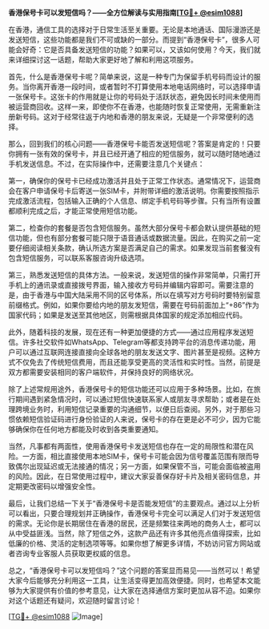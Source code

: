 **香港保号卡可以发短信吗？——全方位解读与实用指南[[TG💪+ @esim1088](https://t.me/s/esim1088)]**

在香港，通信工具的选择对于日常生活至关重要。无论是本地通话、国际漫游还是发送短信，这些功能都是我们不可或缺的一部分。而提到“香港保号卡”，很多人可能会好奇：它是否具备发送短信的功能？如果可以，又该如何使用？今天，我们就来详细探讨这一话题，帮助大家更好地了解和利用这项服务。

首先，什么是香港保号卡呢？简单来说，这是一种专门为保留手机号码而设计的服务。当你离开香港一段时间，或者暂时不打算使用本地电话网络时，可以选择申请一张保号卡。这张卡的作用就是让你的号码处于活跃状态，避免因长时间未使用而被运营商回收。这样一来，即使你不在香港，也能随时恢复正常使用，无需重新注册新号码。这对于经常往返于内地和香港的朋友来说，无疑是一个非常便利的选择。

那么，回到我们的核心问题——香港保号卡能否发送短信呢？答案是肯定的！只要你拥有一张有效的保号卡，并且已经开通了相应的短信服务，就可以随时随地通过手机发送信息。不过，在实际操作中，还需要注意几个关键点：

第一，确保你的保号卡已经成功激活并且处于正常工作状态。通常情况下，运营商会在客户申请保号卡后寄送一张SIM卡，并附带详细的激活说明。你需要按照指示完成激活流程，包括输入正确的个人信息、绑定手机号码等步骤。只有当所有设置都顺利完成之后，才能正常使用短信功能。

第二，检查你的套餐是否包含短信服务。虽然大部分保号卡都会默认提供基础的短信功能，但也有部分套餐可能只限于语音通话或数据流量。因此，在购买之前一定要仔细阅读相关条款，确认所选方案是否满足自己的需求。如果发现当前套餐没有包含短信服务，可以联系客服咨询升级选项。

第三，熟悉发送短信的具体方法。一般来说，发送短信的操作非常简单，只需打开手机上的通讯录或直接拨号界面，输入接收方号码并编辑内容即可。需要注意的是，由于香港与中国大陆采用不同的区号体系，所以在填写对方号码时要特别留意前缀格式。例如，如果你要给内地的朋友发短信，需要在号码前面加上“+86”作为国家代码；如果是发送至其他地区，则需根据具体国家的规定添加相应代码。

此外，随着科技的发展，现在还有一种更加便捷的方式——通过应用程序发送短信。许多社交软件如WhatsApp、Telegram等都支持跨平台的消息传递功能，用户可以通过互联网连接直接向全球各地的朋友发送文字、图片甚至是视频。这种方式不仅免去了传统短信费用，而且还能享受更高的灵活性和实时性。当然，前提是双方都需要安装相同的客户端软件，并保持良好的网络状况。

除了上述常规用途外，香港保号卡的短信功能还可以应用于多种场景。比如，在旅行期间遇到紧急情况时，可以通过短信快速联系家人或朋友寻求帮助；或者是在处理跨境业务时，利用短信记录重要的沟通细节，以便日后查阅。另外，对于那些习惯依赖短信验证码进行身份验证的人来说，保号卡的存在更是必不可少，因为它能够确保你在任何地方都能及时收到各类重要通知。

当然，凡事都有两面性，使用香港保号卡发送短信也存在一定的局限性和潜在风险。一方面，相比直接使用本地SIM卡，保号卡可能会因为信号覆盖范围有限而导致偶尔出现延迟或无法接通的情况；另一方面，如果保管不当，可能会面临被盗用的风险。因此，在日常使用过程中，建议大家妥善保存好卡片及相关密码信息，并定期更改密码以增强安全性。

最后，让我们总结一下关于“香港保号卡是否能发短信”的主要观点。通过以上分析可以看出，只要合理规划并正确操作，香港保号卡完全可以满足人们对于发送短信的需求。无论你是长期居住在香港的居民，还是频繁往来两地的商务人士，都可以从中受益匪浅。当然，除了短信之外，这款产品还有许多其他亮点值得探索，比如低廉的价格、灵活的定制选项等等。如果你想了解更多详情，不妨访问官方网站或者咨询专业客服人员获取更权威的信息。

总之，“香港保号卡可以发短信吗？”这个问题的答案显而易见——当然可以！希望大家今后能够充分利用这一工具，让生活变得更加高效便捷。同时，也希望本文能够为大家提供有价值的参考意见，让大家在选择通信方案时更加从容不迫。如果你对这个话题还有疑问，欢迎随时留言讨论！

[[TG💪+ @esim1088](https://t.me/s/esim1088) ![Image](https://i.postimg.cc/4NQfJmqS/Snipaste-2025-05-13-00-14-12.png)]
